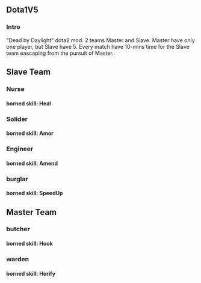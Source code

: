 ## Dota1V5

### Intro

"Dead by Daylight" dota2 mod: 2 teams Master and Slave. Master have only one player, but Slave have 5. 
Every match have 10-mins time for the Slave team eascaping from the pursuit of Master.

## Slave Team

### Nurse
#### borned skill: Heal

### Solider
#### borned skill: Amor

### Engineer
#### borned skill: Amend

### burglar
#### borned skill: SpeedUp

## Master Team

### butcher
#### borned skill: Hook

### warden
#### borned skill: Horify
